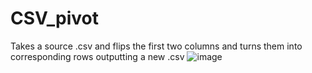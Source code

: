 # CSV_pivot
Takes a source .csv and flips the first two columns and turns them into corresponding rows outputting a new .csv
![image](https://github.com/Stuart-Yee/CSV_pivot/assets/75331586/1fe2cb26-cc86-4bde-8c27-b71b0f203a10)
